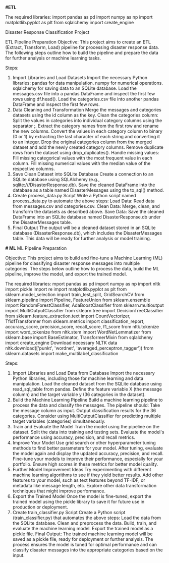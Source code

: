 **#ETL**

The required libraries:
import pandas as pd
import numpy as np
import matplotlib.pyplot as plt
from sqlalchemy import create_engine

Disaster Response Classification Project

ETL Pipeline Preparation Objective: This project aims to create an ETL (Extract, Transform, Load) pipeline for processing disaster response data. The following steps outline how to build the pipeline and prepare the data for further analysis or machine learning tasks.

Steps:

1. Import Libraries and Load Datasets
Import the necessary Python libraries:
pandas for data manipulation.
numpy for numerical operations.
sqlalchemy for saving data to an SQLite database.
Load the messages.csv file into a pandas DataFrame and inspect the first few rows using df.head().
Load the categories.csv file into another pandas DataFrame and inspect the first few rows.
2. Data Cleaning and Transformation
Merge the messages and categories datasets using the id column as the key.
Clean the categories column:
Split the values in categories into individual category columns using the separator ;.
Extract the category names from the first row and rename the new columns.
Convert the values in each category column to binary (0 or 1) by extracting the last character of each string and converting it to an integer.
Drop the original categories column from the merged dataset and add the newly created category columns.
Remove duplicate rows from the dataset using drop_duplicates().
Handle missing values:
Fill missing categorical values with the most frequent value in each column.
Fill missing numerical values with the median value of the respective columns.
3. Save Clean Dataset into SQLite Database
Create a connection to an SQLite database using SQLAlchemy (e.g., sqlite:///DisasterResponse.db).
Save the cleaned DataFrame into the database as a table named DisasterMessages using the to_sql() method.
4. Create process_data.py Script
Write a Python script named process_data.py to automate the above steps:
Load Data:
Read data from messages.csv and categories.csv.
Clean Data:
Merge, clean, and transform the datasets as described above.
Save Data:
Save the cleaned DataFrame into an SQLite database named DisasterResponse.db under the DisasterMessages table.
5. Final Output
The output will be a cleaned dataset stored in an SQLite database (DisasterResponse.db), which includes the DisasterMessages table. This data will be ready for further analysis or model training.

**# ML**
ML Pipeline Preparation

Objective:
This project aims to build and fine-tune a Machine Learning (ML) pipeline for classifying disaster response messages into multiple categories. The steps below outline how to process the data, build the ML pipeline, improve the model, and export the trained model.

The required libraries:
mport pandas as pd
import numpy as np
import nltk
import pickle
import re
import matplotlib.pyplot as plt
from sklearn.model_selection import train_test_split, GridSearchCV
from sklearn.pipeline import Pipeline, FeatureUnion
from sklearn.ensemble import RandomForestClassifier, AdaBoostClassifier
from sklearn.multioutput import MultiOutputClassifier
from sklearn.tree import DecisionTreeClassifier
from sklearn.feature_extraction.text import CountVectorizer, TfidfTransformer
from sklearn.metrics import classification_report, accuracy_score, precision_score, recall_score, f1_score
from nltk.tokenize import word_tokenize
from nltk.stem import WordNetLemmatizer
from sklearn.base import BaseEstimator, TransformerMixin
from sqlalchemy import create_engine
Download necessary NLTK data
nltk.download(['punkt', 'wordnet', 'averaged_perceptron_tagger'])
from sklearn.datasets import make_multilabel_classification

Steps:
1. Import Libraries and Load Data from Database
Import the necessary Python libraries, including those for machine learning and data manipulation.
Load the cleaned dataset from the SQLite database using read_sql_table from pandas.
Define the feature variable X (the message column) and the target variable y (36 categories in the dataset).
2. Build the Machine Learning Pipeline
Build a machine learning pipeline to process the data and classify the messages.
The pipeline should:
Take the message column as input.
Output classification results for the 36 categories.
Consider using MultiOutputClassifier for predicting multiple target variables (categories) simultaneously.
3. Train and Evaluate the Model
Train the model using the pipeline on the dataset.
Split the data into training and testing sets.
Evaluate the model's performance using accuracy, precision, and recall metrics.
4. Improve Your Model
Use grid search or other hyperparameter tuning methods to find better parameters for your model.
After tuning, evaluate the model again and display the updated accuracy, precision, and recall.
Fine-tune your models to improve their performance, especially for your portfolio. Ensure high scores in these metrics for better model quality.
5. Further Model Improvement Ideas
Try experimenting with different machine learning algorithms to see if they yield better results.
Add other features to your model, such as text features beyond TF-IDF, or metadata like message length, etc.
Explore other data transformation techniques that might improve performance.
6. Export the Trained Model
Once the model is fine-tuned, export the trained model using the pickle library to save it for future use in production or deployment.
7. Create train_classifier.py Script
Create a Python script (train_classifier.py) that automates the above steps:
Load the data from the SQLite database.
Clean and preprocess the data.
Build, train, and evaluate the machine learning model.
Export the trained model as a pickle file.
Final Output:
The trained machine learning model will be saved as a pickle file, ready for deployment or further analysis.
The process ensures the model is tuned for optimal performance and can classify disaster messages into the appropriate categories based on the input.


